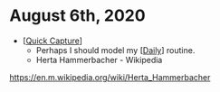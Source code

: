 # August 6th, 2020
- [[Quick Capture]]
    - Perhaps I should model my [[Daily]] routine.
    - Herta Hammerbacher - Wikipedia

https://en.m.wikipedia.org/wiki/Herta_Hammerbacher



[//begin]: # "Autogenerated link references for markdown compatibility"
[Quick Capture]: ../quick-capture "quick-capture"
[Daily]: ../daily "Daily"
[//end]: # "Autogenerated link references"